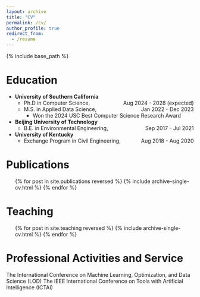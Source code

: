 ```yaml
---
layout: archive
title: "CV"
permalink: /cv/
author_profile: true
redirect_from:
  - /resume
---
```


{% include base_path %}

Education
======
* **University of Southern California**
  * Ph.D in Computer Science, <span style="float:right;">Aug 2024 - 2028 (expected)</span>
  * M.S. in Applied Data Science, <span style="float:right;">Jan 2022 - Dec 2023</span>
    * Won the 2024 USC Best Computer Science Research Award
* **Beijing University of Technology**
  * B.E. in Environmental Engineering, <span style="float:right;">Sep 2017 - Jul 2021</span>
* **University of Kentucky**
  * Exchange Program in Civil Engineering, <span style="float:right;">Aug 2018 - Aug 2020</span>

Publications
======
  <ul>{% for post in site.publications reversed %}
    {% include archive-single-cv.html %}
  {% endfor %}</ul>
  
Teaching
======
  <ul>{% for post in site.teaching reversed %}
    {% include archive-single-cv.html %}
  {% endfor %}</ul>
  
Professional Activities and Service
======
The International Conference on Machine Learning, Optimization, and Data Science (LOD)
The IEEE International Conference on Tools with Artificial Intelligence (ICTAI)
